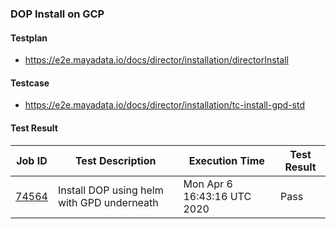 ### DOP Install on GCP

#### Testplan

- https://e2e.mayadata.io/docs/director/installation/directorInstall

#### Testcase

- https://e2e.mayadata.io/docs/director/installation/tc-install-gpd-std

#### Test Result

| Job ID |   Test Description         | Execution Time |Test Result   |
 |---------|---------------------------| --------------|--------|
 |    <a href= "https://gitlab.mayadata.io/oep/oep-e2e-gcp/-/jobs/74564">74564</a>   |  Install DOP using helm with GPD underneath           |  Mon Apr  6 16:43:16 UTC 2020     |Pass  |
